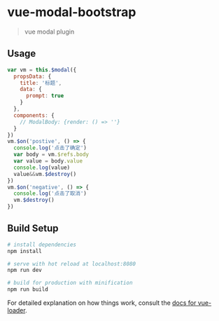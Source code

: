# vue-modal-bootstrap

> vue modal plugin

## Usage

```javascript
var vm = this.$modal({
  propsData: {
    title: '标题',
    data: {
      prompt: true
    }
  },
  components: {
    // ModalBody: {render: () => ''}
  }
})
vm.$on('postive', () => {
  console.log('点击了确定')
  var body = vm.$refs.body
  var value = body.value
  console.log(value)
  value&&vm.$destroy()
})
vm.$on('negative', () => {
  console.log('点击了取消')
  vm.$destroy()
})
```

## Build Setup

``` bash
# install dependencies
npm install

# serve with hot reload at localhost:8080
npm run dev

# build for production with minification
npm run build
```

For detailed explanation on how things work, consult the [docs for vue-loader](http://vuejs.github.io/vue-loader).
